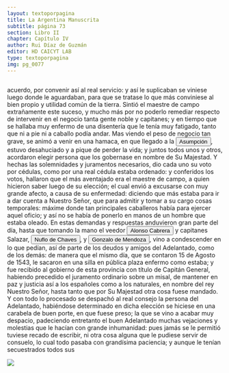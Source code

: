 ```yaml
---
layout: textoporpagina
title: La Argentina Manuscrita
subtitle: página 73
section: Libro II
chapter: Capítulo IV
author: Rui Díaz de Guzmán
editor: HD CAICYT LAB
type: textoporpagina
img: pg_0077
---
```

<div class="row">
    <div class="column">
<p>acuerdo, por convenir así al real servicio: y así le suplicaban se viniese luego donde le aguardaban, para que se tratase lo que más conviniese al bien propio y utilidad común de la tierra. Sintió el maestre de campo extrañamente este suceso, y mucho más por no poderlo remediar respecto de intervenir en el negocio tanta gente noble y capitanes; y en tiempo que se hallaba muy enfermo de una disentería que le tenía muy fatigado, tanto que ni a pie ni a caballo podía andar. Mas viendo el peso de negocio tan grave, se animó a venir en una hamaca, en que llegado a la <a href="https://recogito.pelagios.org/document/wzqxhk0h3vpikm/part/1/edit#d51391e1-a1aa-450a-873f-7716a932cab9" target="_blank"><button class="balloon" data-balloon-pos="up" data-balloon-length="large" data-balloon="Refiere a Asunción del Paraguay.">Asumpción</button></a>, estuvo desahuciado y a pique de perder la vida; y juntos todos unos y otros, acordaron elegir persona que los gobernase en nombre de Su Majestad. Y hechas las solemnidades y juramentos necesarios, dio cada uno su voto por cédulas, como por una real cédula estaba ordenado: y conferidos los votos, hallaron que el más aventajado era el maestre de campo, a quien hicieron saber luego de su elección; el cual envió a excusarse con muy grande afecto, a causa de su enfermedad: diciendo que más estaba para ir a dar cuenta a Nuestro Señor, que para admitir y tomar a su cargo cosas temporales: máxime donde tan principales caballeros había para ejercer aquel oficio; y así no se había de ponerlo en manos de un hombre que estaba oleado. En estas demandas y respuestas anduvieron gran parte del día, hasta que tomando la mano el veedor <button class="balloon" data-balloon-pos="up" data-balloon-length="large" data-balloon="Conquistador español. Fue lugarteniente de Pedro de Mendoza en la expedición de 1536. Estaba loco y debido a su enfermedad abandonó esta expedición y en vez de dirigirse a Rio de la Plata con su nave, lo hizo hacia Santo Domingo. Fue fatal para Pedro de Mendoza ya que se vió obligado a retrasar la expedición y lo esperó inútilmente en Rio de la Plata, sin embargo ello dió origen a la fundación de lo que seria mas tarde la ciudad de Buenos Aires en 1535. Alonso Cabrera sin embargo llegó a Rio de la Plata tres años mas tarde, en 1538, a la ciudad recién fundada de Buenos Aires y sembró el desconcierto entre los conquistadores y sus habitantes. Convenció a Domingo de Irala en incendiar Buenos Aires, para así verse obligados los colonos a trasladarse a la Asunción y él estar mas cerca de Sierra de la Plata. Se incendió la ciudad en 1538 a los tres años de su fundación. Una vez trasladado a la Asunción, Alonso Cabrera instigó para quitar el mando a Alvar Nuñez Cabeza de Vaca, al que acusaba de traidor y de rebelarse contra el rey de España. De regreso en España enloqueció de forma definitiva y mató a su mujer. Murió en el olvido.">Alonso Cabrera</button> y capitanes Salazar, <button class="balloon" data-balloon-pos="up" data-balloon-length="large" data-balloon="Ñuflo de Chaves o menos conocido como Nufrio de Chávez (Cáceres de la Extremadura leonesa, Corona de España, 1518 – aldea Mitimi de la laguna de los Xarayes, gobernación de Santa Cruz de la Sierra del Virreinato del Perú, 3 de octubre de 1568) era un explorador y conquistador español, conocido por sus exploraciones del actual territorio del Paraguay y la zona suroriental de la actual Bolivia y por haber fundado la ciudad de Santa Cruz de la Sierra en 1561. Fue el continuador de la política colonizadora de Domingo Martínez de Irala.Su actividad permitió extender la colonización por esas regiones. Fue el primer hombre que atravesó el continente, partiendo del Atlántico al Pacífico, para lograr la conquista del centro de América meridional. Su temprana muerte no supuso la interrupción de la actividad conquistadora de todo el territorio que hoy conforma esa extensa comarca, porque su legado quedó en las gentes de la vieja ciudad, quienes extendieron su cultura por todo lo que hoy se conoce como el Oriente Boliviano.">Nuflo de Chaves</button>, y <button class="balloon" data-balloon-pos="up" data-balloon-length="large" data-balloon="(Baeza, 1510 - Asunción, 1558). Destacado capitán de la armada de Pedro de Mendoza. Realizó varios viajes desde Buenos Aires a la costa de Brasil para obtener bastimentos y trajo consigo náufragos y lenguas de allí. En el Paraguay, fue uno de los primeros capitanes españoles en emparentarse con los caciques carios de las cercanías de Asunción. Ocupó importantes cargos políticos y militares bajo los gobiernos de Domingo de Irala y Álvar Núñez Cabeza de Vaca, como teniente de gobernador y gobernador interino.">Gonzalo de Mendoza</button>, vino a condescender en lo que pedían, así de parte de los deudos y amigos del Adelantado, como de los demás: de manera que el mismo día, que se contaron 15 de Agosto de 1543, le sacaron en una silla en pública plaza enfermo como estaba; y fue recibido al gobierno de esta provincia con título de Capitán General, habiendo precedido el juramento ordinario sobre un misal, de mantener en paz y justicia así a los españoles como a los naturales, en nombre del rey Nuestro Señor, hasta tanto que por Su Majestad otra cosa fuese mandado. Y con todo lo procesado se despachó al real consejo la persona del Adelantado, habiéndose determinado en dicha elección se hiciese en una carabela de buen porte, en que fuese preso; la que se vino a acabar muy despacio, padeciendo entretanto el buen Adelantado muchas vejaciones y molestias que le hacían con grande inhumanidad: pues jamás se le permitió tuviese recado de escribir, ni otra cosa alguna que le pudiese servir de consuelo, lo cual todo pasaba con grandísima paciencia; y aunque le tenían secuestrados todos sus</p></div>

<div class="column">
<a href="{{site.baseurl}}/assets/img/argentina_manuscrita/{{page.img}}.jpg"><img src="{{site.baseurl}}/assets/img/argentina_manuscrita/{{page.img}}.jpg"></a>
</div>
</div>